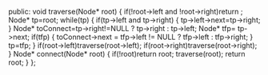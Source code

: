 public:
void traverse(Node* root)
{
if(!root->left and !root->right)return ;
Node* tp=root;
while(tp)
{
if(tp->left and tp->right)
{
tp->left->next=tp->right;
}
Node* toConnect=tp->right!=NULL ? tp->right : tp->left;
Node* tfp= tp->next;
if(tfp)
{
toConnect->next = tfp->left != NULL ? tfp->left : tfp->right;
}
tp=tfp;
}
if(root->left)traverse(root->left);
if(root->right)traverse(root->right);
}
Node* connect(Node* root) {
if(!root)return root;
traverse(root);
return root;
}
};
```